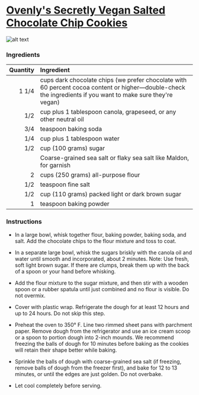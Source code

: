 # [Ovenly's Secretly Vegan Salted Chocolate Chip Cookies](http://food52.com/recipes/39132-ovenly-s-secretly-vegan-salted-chocolate-chip-cookies)
![alt text](https://images.food52.com/0vnpU8Z4cYYhqhfHxEvnlGw58J0=/753x502/130b9019-06cd-4d31-87dd-0ee786270a35--2015-1102_genius-vegan-salted-chocolate-chip-cookies_james-ransom-095.jpg)
### Ingredients
|Quantity|Ingredient|
----------:|:-------
|1 1/4|cups dark chocolate chips (we prefer chocolate with 60 percent cocoa content or higher—double-check the ingredients if you want to make sure they're vegan)|
|1/2|cup plus 1 tablespoon canola, grapeseed, or any other neutral oil|
|3/4|teaspoon baking soda|
|1/4|cup plus 1 tablespoon water|
|1/2|cup (100 grams) sugar|
||Coarse-grained sea salt or flaky sea salt like Maldon, for garnish|
|2|cups (250 grams) all-purpose flour|
|1/2|teaspoon fine salt|
|1/2|cup (110 grams) packed light or dark brown sugar|
|1|teaspoon baking powder|

### Instructions

* In a large bowl, whisk together flour, baking powder, baking soda, and salt. Add the chocolate chips to the flour mixture and toss to coat.

* In a separate large bowl, whisk the sugars briskly with the canola oil and water until smooth and incorporated, about 2 minutes. Note: Use fresh, soft light brown sugar. If there are clumps, break them up with the back of a spoon or your hand before whisking.

* Add the flour mixture to the sugar mixture, and then stir with a wooden spoon or a rubber spatula until just combined and no flour is visible. Do not overmix.

* Cover with plastic wrap. Refrigerate the dough for at least 12 hours and up to 24 hours. Do not skip this step.

* Preheat the oven to 350° F. Line two rimmed sheet pans with parchment paper. Remove dough from the refrigerator and use an ice cream scoop or a spoon to portion dough into 2-inch mounds. We recommend freezing the balls of dough for 10 minutes before baking as the cookies will retain their shape better while baking.

* Sprinkle the balls of dough with coarse-grained sea salt (if freezing, remove balls of dough from the freezer first), and bake for 12 to 13 minutes, or until the edges are just golden. Do not overbake.

* Let cool completely before serving.